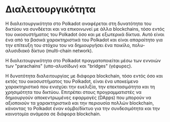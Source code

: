 # Διαλειτουργικότητα

Η διαλειτουργικότητα στο Polkadot αναφέρεται στη δυνατότητα του δικτύου να συνδέεται και να επικοινωνεί με άλλα blockchains, τόσο εντός του οικοσυστήματος του Polkadot όσο και με εξωτερικά δίκτυα. Αυτό είναι ένα από τα βασικά χαρακτηριστικά του Polkadot και είναι απαραίτητο για την επίτευξη του στόχου του να δημιουργήσει ένα ποικίλο, πολυ-αλυσιδιακό δίκτυο (multi-chain network).

Η διαλειτουργικότητα στο Polkadot πραγματοποιείται μέσω των εννοιών των "parachains" (υπο-αλυσίδων) και "bridges" (γέφυρες).

Η δυνατότητα διαλειτουργίας με διάφορα blockchain, τόσο εντός όσο και εκτός του οικοσυστήματος του Polkadot, είναι ένα υποκείμενο χαρακτηριστικό που ενισχύει την ευελιξία, την επεκτασιμότητα και τη χρησιμότητα του δικτύου. Επιτρέπει στους προγραμματιστές να δημιουργούν αποκεντρωμένες εφαρμογές (DApps) που μπορούν να αξιοποιούν τα χαρακτηριστικά και την περιουσία πολλών blockchain, κάνοντας το Polkadot έναν κόμβο/δίκτυο για την συνδεσιμότητα και την καινοτομία ανάμεσα σε διάφορα blockchain. 
